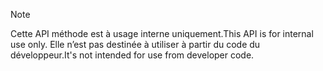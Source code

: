 
> [!NOTE] 
> <span data-ttu-id="ab5dc-101">Cette API méthode est à usage interne uniquement.</span><span class="sxs-lookup"><span data-stu-id="ab5dc-101">This API is for internal use only.</span></span> <span data-ttu-id="ab5dc-102">Elle n’est pas destinée à utiliser à partir du code du développeur.</span><span class="sxs-lookup"><span data-stu-id="ab5dc-102">It's not intended for use from developer code.</span></span>
